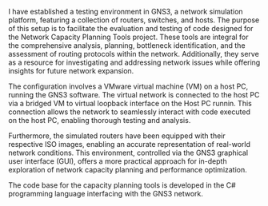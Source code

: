 I have established a testing environment in GNS3, a network simulation platform, featuring a collection of routers, switches, and hosts. The purpose of this setup is to facilitate the evaluation and testing of code designed for the Network Capacity Planning Tools project. These tools are integral for the comprehensive analysis, planning, bottleneck identification, and the assessment of routing protocols within the network. Additionally, they serve as a resource for investigating and addressing network issues while offering insights for future network expansion.

The configuration involves a VMware virtual machine (VM) on a host PC, running the GNS3 software. The virtual network is connected to the host PC via a bridged VM to virtual loopback interface on the Host PC runnin. This connection allows the network to seamlessly interact with code executed on the host PC, enabling thorough testing and analysis.

Furthermore, the simulated routers have been equipped with their respective ISO images, enabling an accurate representation of real-world network conditions. This environment, controlled via the GNS3 graphical user interface (GUI), offers a more practical approach for in-depth exploration of network capacity planning and performance optimization.

The code base for the capacity planning tools is developed in the C# programming language interfacing with the GNS3 network.